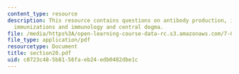 ```yaml
---
content_type: resource
description: This resource contains questions on antibody production, immunology and
  immunizations and immunology and central dogma.
file: /media/https%3A/open-learning-course-data-rc.s3.amazonaws.com/7-014-introductory-biology-spring-2005/c0723c485b8156faeb24edb0482dbe1c_section20.pdf
file_type: application/pdf
resourcetype: Document
title: section20.pdf
uid: c0723c48-5b81-56fa-eb24-edb0482dbe1c
---
```

